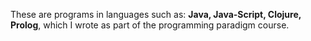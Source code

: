 These are programs in languages such as: **Java, Java-Script, Clojure, Prolog**, which I wrote as part of the programming paradigm course.
